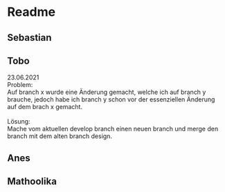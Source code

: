 # Readme

## Sebastian

## Tobo
23.06.2021 <br>
Problem:<br> Auf branch x wurde eine Änderung gemacht, welche ich auf branch y brauche, jedoch habe ich branch y schon vor 
der essenziellen Änderung auf dem brach x gemacht.<br><br>
Lösung: <br>Mache vom aktuellen develop branch einen neuen branch und merge den branch mit dem alten branch design.
## Anes

## Mathoolika
